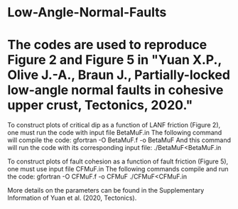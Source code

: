 # Low-Angle-Normal-Faults
# The codes are used to reproduce Figure 2 and Figure 5 in "Yuan X.P., Olive J.-A., Braun J., Partially-locked low-angle normal faults in cohesive upper crust, Tectonics, 2020."

To construct plots of critical dip as a function of LANF friction (Figure 2), one must run the code with input file BetaMuF.in 
The following command will compile the code: 
gfortran -O BetaMuF.f -o BetaMuF
And this command will run the code with its corresponding input file: 
./BetaMuF<BetaMuF.in 

To construct plots of fault cohesion as a function of fault friction (Figure 5), one must use input file CFMuF.in 
The following commands compile and run the code: 
gfortran -O CFMuF.f -o CFMuF 
./CFMuF<CFMuF.in 

More details on the parameters can be found in the Supplementary Information of Yuan et al. (2020, Tectonics).
